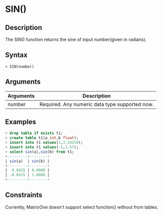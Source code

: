 # **SIN()**

## **Description**

The SIN() function returns the sine of input number(given in radians).

## **Syntax**

```
> SIN(number)
```

## **Arguments**

|  Arguments   | Description  |
|  ----  | ----  |
| number | Required. Any numeric data type supported now. |

## **Examples**

```sql
> drop table if exists t1;
> create table t1(a int,b float);
> insert into t1 values(1,3.14159);
> insert into t1 values(-1,1.57);
> select sin(a),sin(b) from t1;
+---------+--------+
| sin(a)  | sin(b) |
+---------+--------+
|  0.8415 | 0.0000 |
| -0.8415 | 1.0000 |
+---------+--------+
```

## Constraints

Currently, MatrixOne doesn't support select function() without from tables.
